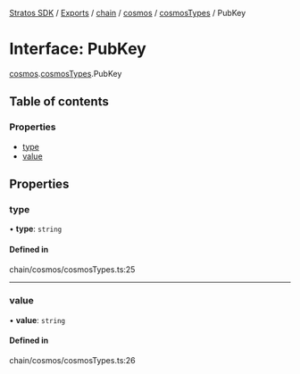 [Stratos SDK](../README.md) / [Exports](../modules.md) / [chain](../modules/chain.md) / [cosmos](../modules/chain.cosmos.md) / [cosmosTypes](../modules/chain.cosmos.cosmosTypes.md) / PubKey

# Interface: PubKey

[cosmos](../modules/chain.cosmos.md).[cosmosTypes](../modules/chain.cosmos.cosmosTypes.md).PubKey

## Table of contents

### Properties

- [type](chain.cosmos.cosmosTypes.PubKey.md#type)
- [value](chain.cosmos.cosmosTypes.PubKey.md#value)

## Properties

### type

• **type**: `string`

#### Defined in

chain/cosmos/cosmosTypes.ts:25

___

### value

• **value**: `string`

#### Defined in

chain/cosmos/cosmosTypes.ts:26
